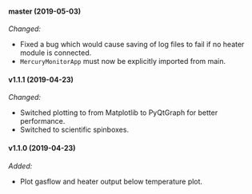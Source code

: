 #### master (2019-05-03)
_Changed:_
- Fixed a bug which would cause saving of log files to fail if no heater module is connected.
- `MercuryMonitorApp` must now be explicitly imported from main.

#### v1.1.1 (2019-04-23)

_Changed:_
- Switched plotting to from Matplotlib to PyQtGraph for better performance.
- Switched to scientific spinboxes.

#### v1.1.0 (2019-04-23)
_Added:_
- Plot gasflow and heater output below temperature plot.
